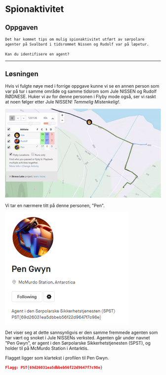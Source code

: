 # Spionaktivitet

## Oppgaven

    Det har kommet tips om mulig spionaktivitet utført av sørpolare agenter på Svalbard i tidsrommet Nissen og Rudolf var på løpetur.

    Kan du identifisere en agent?

---

## Løsningen

Hvis vi fulgte nøye med i forrige oppgave kunne vi se en annen person som var på tur i samme område og samme tidsrom som Jule NISSEN og Rudolf RØDNESE. Huker vi av for denne personen i Flyby mode også, ser vi raskt at noen følger etter Jule NISSEN! _Temmelig Mistenkelig!_.

![./assets/strava1](./assets/strava1.gif)

Vi tar en nærmere titt på denne personen, "Pen".

![./assets/screen1](./assets/screen1.png)

Det viser seg at dette sannsynligvis er den samme fremmede agenten som har vært og snoket i Jule NISSENs verksted. Agenten går under navnet "Pen Gwyn", er agent i den Sørpolarske Sikkerhetstjenesten (SPST), og holder til på McMurdo Station i Antarktis.

Flagget ligger som klartekst i profilen til Pen Gwyn.

```json
Flagg: PST{69d26031ea5dbbeb56f22d9647f7c98e}
```
